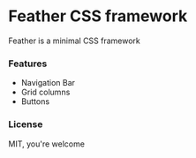 Feather CSS framework
=====================

Feather is a minimal CSS framework

### Features
- Navigation Bar
- Grid columns
- Buttons

### License
MIT, you're welcome




